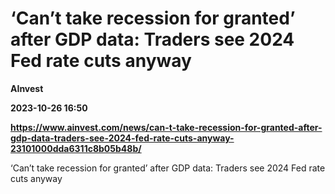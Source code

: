 # ‘Can’t take recession for granted’ after GDP data: Traders see 2024 Fed rate cuts anyway
**AInvest**

**2023-10-26 16:50**

**https://www.ainvest.com/news/can-t-take-recession-for-granted-after-gdp-data-traders-see-2024-fed-rate-cuts-anyway-23101000dda6311c8b05b48b/**

‘Can’t take recession for granted’ after GDP data: Traders see 2024 Fed rate cuts anyway